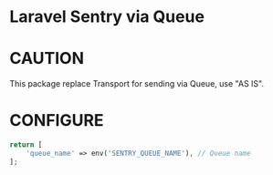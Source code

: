 # Laravel Sentry via Queue
# CAUTION
This package replace Transport for sending via Queue, use "AS IS".

# CONFIGURE
```php
return [
    'queue_name' => env('SENTRY_QUEUE_NAME'), // Queue name
];
```

